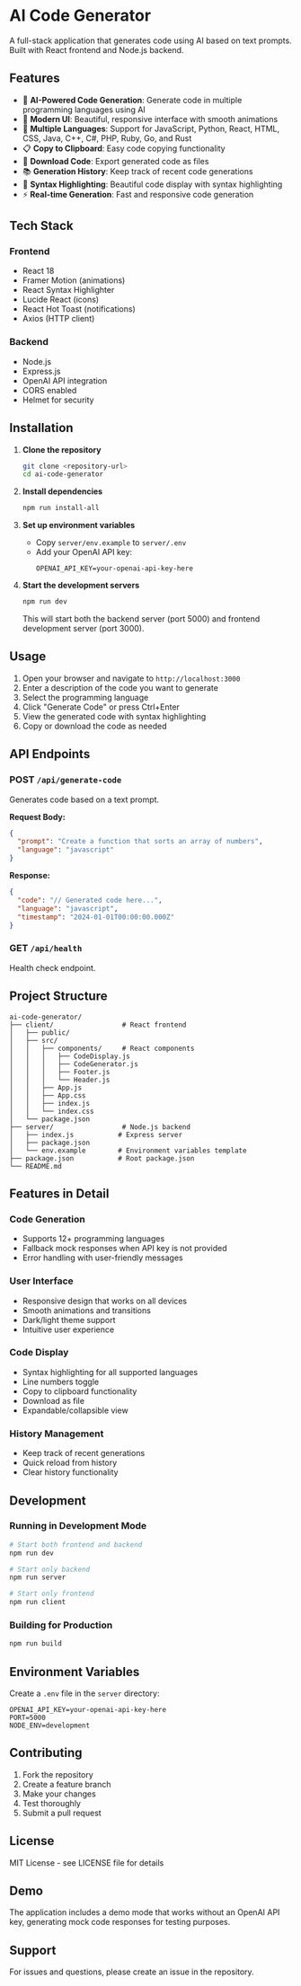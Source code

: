 # AI Code Generator

A full-stack application that generates code using AI based on text prompts. Built with React frontend and Node.js backend.

## Features

- 🤖 **AI-Powered Code Generation**: Generate code in multiple programming languages using AI
- 🎨 **Modern UI**: Beautiful, responsive interface with smooth animations
- 📝 **Multiple Languages**: Support for JavaScript, Python, React, HTML, CSS, Java, C++, C#, PHP, Ruby, Go, and Rust
- 📋 **Copy to Clipboard**: Easy code copying functionality
- 💾 **Download Code**: Export generated code as files
- 📚 **Generation History**: Keep track of recent code generations
- 🎯 **Syntax Highlighting**: Beautiful code display with syntax highlighting
- ⚡ **Real-time Generation**: Fast and responsive code generation

## Tech Stack

### Frontend
- React 18
- Framer Motion (animations)
- React Syntax Highlighter
- Lucide React (icons)
- React Hot Toast (notifications)
- Axios (HTTP client)

### Backend
- Node.js
- Express.js
- OpenAI API integration
- CORS enabled
- Helmet for security

## Installation

1. **Clone the repository**
   ```bash
   git clone <repository-url>
   cd ai-code-generator
   ```

2. **Install dependencies**
   ```bash
   npm run install-all
   ```

3. **Set up environment variables**
   - Copy `server/env.example` to `server/.env`
   - Add your OpenAI API key:
     ```
     OPENAI_API_KEY=your-openai-api-key-here
     ```

4. **Start the development servers**
   ```bash
   npm run dev
   ```

   This will start both the backend server (port 5000) and frontend development server (port 3000).

## Usage

1. Open your browser and navigate to `http://localhost:3000`
2. Enter a description of the code you want to generate
3. Select the programming language
4. Click "Generate Code" or press Ctrl+Enter
5. View the generated code with syntax highlighting
6. Copy or download the code as needed

## API Endpoints

### POST `/api/generate-code`
Generates code based on a text prompt.

**Request Body:**
```json
{
  "prompt": "Create a function that sorts an array of numbers",
  "language": "javascript"
}
```

**Response:**
```json
{
  "code": "// Generated code here...",
  "language": "javascript",
  "timestamp": "2024-01-01T00:00:00.000Z"
}
```

### GET `/api/health`
Health check endpoint.

## Project Structure

```
ai-code-generator/
├── client/                 # React frontend
│   ├── public/
│   ├── src/
│   │   ├── components/     # React components
│   │   │   ├── CodeDisplay.js
│   │   │   ├── CodeGenerator.js
│   │   │   ├── Footer.js
│   │   │   └── Header.js
│   │   ├── App.js
│   │   ├── App.css
│   │   ├── index.js
│   │   └── index.css
│   └── package.json
├── server/                 # Node.js backend
│   ├── index.js           # Express server
│   ├── package.json
│   └── env.example        # Environment variables template
├── package.json           # Root package.json
└── README.md
```

## Features in Detail

### Code Generation
- Supports 12+ programming languages
- Fallback mock responses when API key is not provided
- Error handling with user-friendly messages

### User Interface
- Responsive design that works on all devices
- Smooth animations and transitions
- Dark/light theme support
- Intuitive user experience

### Code Display
- Syntax highlighting for all supported languages
- Line numbers toggle
- Copy to clipboard functionality
- Download as file
- Expandable/collapsible view

### History Management
- Keep track of recent generations
- Quick reload from history
- Clear history functionality

## Development

### Running in Development Mode
```bash
# Start both frontend and backend
npm run dev

# Start only backend
npm run server

# Start only frontend
npm run client
```

### Building for Production
```bash
npm run build
```

## Environment Variables

Create a `.env` file in the `server` directory:

```env
OPENAI_API_KEY=your-openai-api-key-here
PORT=5000
NODE_ENV=development
```

## Contributing

1. Fork the repository
2. Create a feature branch
3. Make your changes
4. Test thoroughly
5. Submit a pull request

## License

MIT License - see LICENSE file for details

## Demo

The application includes a demo mode that works without an OpenAI API key, generating mock code responses for testing purposes.

## Support

For issues and questions, please create an issue in the repository.
